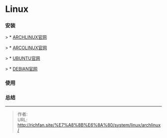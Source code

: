 # Linux


### 安装
&gt; * [ARCHLINUX官网](https://archlinux.org/)

&gt; * [ARCOLINUX官网](https://arcolinux.com/)

&gt; * [UBUNTU官网](https://www.ubuntu.com)

&gt; * [DEBIAN官网](https://www.debian.org/)

### 使用

### 总结

---

> 作者:   
> URL: http://richfan.site/%E7%A8%8B%E6%8A%80/system/linux/archlinux/  

